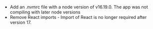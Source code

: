 * Add an .nvmrc file with a node version of v16.19.0. The app was not compiling with later node versions
* Remove React imports - Import of React is no longer required after version 17.